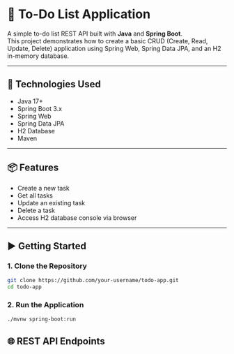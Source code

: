 # 📝 To-Do List Application

A simple to-do list REST API built with **Java** and **Spring Boot**.  
This project demonstrates how to create a basic CRUD (Create, Read, Update, Delete) 
application using Spring Web, Spring Data JPA, and an H2 in-memory database.

---

## 🚀 Technologies Used

- Java 17+
- Spring Boot 3.x
- Spring Web
- Spring Data JPA
- H2 Database
- Maven

---

## 📦 Features

- Create a new task
- Get all tasks
- Update an existing task
- Delete a task
- Access H2 database console via browser

---

## ▶️ Getting Started

### 1. Clone the Repository

```bash
git clone https://github.com/your-username/todo-app.git
cd todo-app
```
### 2. Run the Application
```bash
./mvnw spring-boot:run
```

## 🌐 REST API Endpoints
